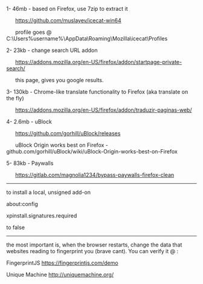 1- 46mb - based on Firefox, use 7zip to extract it

&nbsp;&nbsp;&nbsp;&nbsp;&nbsp;&nbsp;https://github.com/muslayev/icecat-win64

&nbsp;&nbsp;&nbsp;&nbsp;&nbsp;&nbsp;profile goes @ C:\Users\%username%\AppData\Roaming\Mozilla\icecat\Profiles

 

2- 23kb - change search URL addon

&nbsp;&nbsp;&nbsp;&nbsp;&nbsp;&nbsp;https://addons.mozilla.org/en-US/firefox/addon/startpage-private-search/

&nbsp;&nbsp;&nbsp;&nbsp;&nbsp;&nbsp;this page, gives you google results.

 

3- 130kb - Chrome-like translate functionality to Firefox (aka translate on the fly)

&nbsp;&nbsp;&nbsp;&nbsp;&nbsp;&nbsp;https://addons.mozilla.org/en-US/firefox/addon/traduzir-paginas-web/

 

4- 2.6mb - uBlock

&nbsp;&nbsp;&nbsp;&nbsp;&nbsp;&nbsp;https://github.com/gorhill/uBlock/releases

&nbsp;&nbsp;&nbsp;&nbsp;&nbsp;&nbsp;uBlock Origin works best on Firefox - github.com/gorhill/uBlock/wiki/uBlock-Origin-works-best-on-Firefox

 

5- 83kb - Paywalls

&nbsp;&nbsp;&nbsp;&nbsp;&nbsp;&nbsp;https://gitlab.com/magnolia1234/bypass-paywalls-firefox-clean

<hr>

to install a local, unsigned add-on


about:config

xpinstall.signatures.required 

to false


<hr>


the most important is, when the browser restarts, change the data that websites reading to fingerprint you (brave cant). You can verify it @ :

FingerprintJS        https://fingerprintjs.com/demo

Unique Machine        http://uniquemachine.org/
